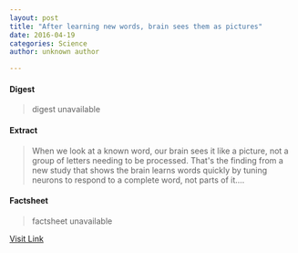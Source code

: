 ```yaml
---
layout: post
title: "After learning new words, brain sees them as pictures"
date: 2016-04-19
categories: Science
author: unknown author

---
```



#### Digest
>digest unavailable

#### Extract
>When we look at a known word, our brain sees it like a picture, not a group of letters needing to be processed. That's the finding from a new study that shows the brain learns words quickly by tuning neurons to respond to a complete word, not parts of it....

#### Factsheet
>factsheet unavailable

[Visit Link](http://feeds.sciencedaily.com/~r/sciencedaily/~3/NWgDxTnaYSo/150324183623.htm)


